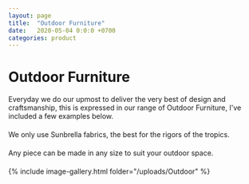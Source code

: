 ```yaml
---
layout: page
title:  "Outdoor Furniture"
date:   2020-05-04 0:0:0 +0700
categories: product
---
```

# Outdoor Furniture

<div class="container col-lg-6" style="margin-left:0px; margin-bottom:20px; ">
Everyday we do our upmost to deliver the very best of design
and craftsmanship, this is expressed in our range of Outdoor
Furniture, I&#39;ve included a few examples below.
</div>
<div class="container col-lg-6" style="margin-left:0px; margin-bottom:20px; ">
We only use Sunbrella fabrics, the best for the rigors of the tropics.
</div>
<div class="container col-lg-6" style="margin-left:0px; margin-bottom:20px; ">
Any piece can be made in any size to suit your outdoor space.
</div>
{% include image-gallery.html folder="/uploads/Outdoor" %}